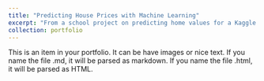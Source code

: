```yaml
---
title: "Predicting House Prices with Machine Learning"
excerpt: "From a school project on predicting home values for a Kaggle competition"
collection: portfolio
---
```


This is an item in your portfolio. It can be have images or nice text. If you name the file .md, it will be parsed as markdown. If you name the file .html, it will be parsed as HTML. 
